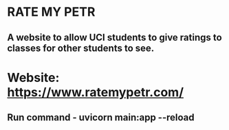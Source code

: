 # RATE MY PETR
## A website to allow UCI students to give ratings to classes for other students to see.

# Website: https://www.ratemypetr.com/

## Run command - uvicorn main:app --reload